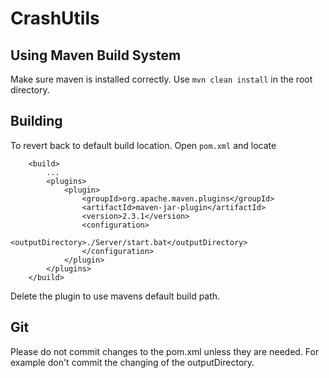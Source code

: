 # CrashUtils

## Using Maven Build System
Make sure maven is installed correctly.
Use `mvn clean install` in the root directory.

## Building
To revert back to default build location.
Open `pom.xml` and locate

```
    <build>
        ...
        <plugins>
            <plugin>
                <groupId>org.apache.maven.plugins</groupId>
                <artifactId>maven-jar-plugin</artifactId>
                <version>2.3.1</version>
                <configuration>
                    <outputDirectory>./Server/start.bat</outputDirectory>
                </configuration>
            </plugin>
        </plugins>
    </build>
```

Delete the plugin to use mavens default build path.

## Git
Please do not commit changes to the pom.xml unless they are needed.
For example don't commit the changing of the outputDirectory.
